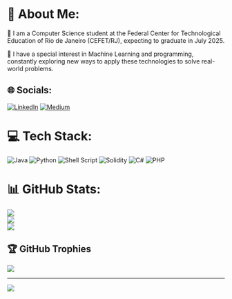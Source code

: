 
# 💫 About Me:


🔭 I am a Computer Science student at the Federal Center for Technological Education of Rio de Janeiro (CEFET/RJ), expecting to graduate in July 2025.

🌱 I have a special interest in Machine Learning and programming, constantly exploring new ways to apply these technologies to solve real-world problems.

## 🌐 Socials:
[![LinkedIn](https://img.shields.io/badge/LinkedIn-%230077B5.svg?logo=linkedin&logoColor=white)](https://linkedin.com/in/https://www.linkedin.com/in/matheuspc3/) 
[![Medium](https://img.shields.io/badge/Medium-12100E?logo=medium&logoColor=white)](https://medium.com/@https://medium.com/@matheuspereira_94841) 

# 💻 Tech Stack:
![Java](https://img.shields.io/badge/java-%23ED8B00.svg?style=for-the-badge&logo=openjdk&logoColor=white) ![Python](https://img.shields.io/badge/python-3670A0?style=for-the-badge&logo=python&logoColor=ffdd54) ![Shell Script](https://img.shields.io/badge/shell_script-%23121011.svg?style=for-the-badge&logo=gnu-bash&logoColor=white) ![Solidity](https://img.shields.io/badge/Solidity-%23363636.svg?style=for-the-badge&logo=solidity&logoColor=white) ![C#](https://img.shields.io/badge/c%23-%23239120.svg?style=for-the-badge&logo=csharp&logoColor=white) ![PHP](https://img.shields.io/badge/php-%23777BB4.svg?style=for-the-badge&logo=php&logoColor=white)
# 📊 GitHub Stats:
![](https://github-readme-stats.vercel.app/api?username=matheuspc3&theme=dark&hide_border=false&include_all_commits=false&count_private=false)<br/>
![](https://github-readme-streak-stats.herokuapp.com/?user=matheuspc3&theme=dark&hide_border=false)<br/>
![](https://github-readme-stats.vercel.app/api/top-langs/?username=matheuspc3&theme=dark&hide_border=false&include_all_commits=false&count_private=false&layout=compact)

## 🏆 GitHub Trophies
![](https://github-profile-trophy.vercel.app/?username=matheuspc3&theme=radical&no-frame=false&no-bg=true&margin-w=4)

---
[![](https://visitcount.itsvg.in/api?id=matheuspc3&icon=0&color=0)](https://visitcount.itsvg.in)

<!-- Proudly created with GPRM ( https://gprm.itsvg.in ) -->
